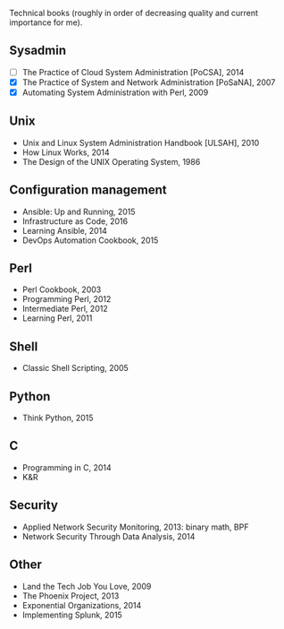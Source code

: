 Technical books (roughly in order of decreasing quality and current importance for me).

Sysadmin
--------

* [ ] The Practice of Cloud System Administration [PoCSA], 2014
* [x] The Practice of System and Network Administration [PoSaNA], 2007
* [x] Automating System Administration with Perl, 2009

Unix
----

* Unix and Linux System Administration Handbook [ULSAH], 2010
* How Linux Works, 2014
* The Design of the UNIX Operating System, 1986

Configuration management
------------------------

* Ansible: Up and Running, 2015
* Infrastructure as Code, 2016
* Learning Ansible, 2014
* DevOps Automation Cookbook, 2015

Perl
----

* Perl Cookbook, 2003
* Programming Perl, 2012
* Intermediate Perl, 2012
* Learning Perl, 2011

Shell
-----

* Classic Shell Scripting, 2005

Python
------

* Think Python, 2015

C
-

* Programming in C, 2014
* K&R

Security
--------

* Applied Network Security Monitoring, 2013: binary math, BPF
* Network Security Through Data Analysis, 2014

Other
-----

* Land the Tech Job You Love, 2009
* The Phoenix Project, 2013
* Exponential Organizations, 2014
* Implementing Splunk, 2015
